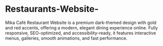 # Restaurants-Website-
Mika Café Restaurant Website is a premium dark-themed design with gold and red accents, offering a modern, elegant dining experience online. Fully responsive, SEO-optimized, and accessibility-ready, it features interactive menus, galleries, smooth animations, and fast performance.
